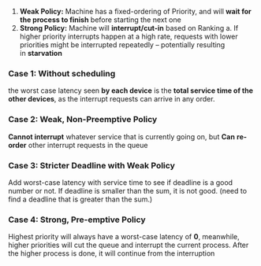 1. **Weak Policy:** Machine has a fixed-ordering of Priority, and will **wait for the process to finish** before starting the next one
2. **Strong Policy:** Machine will **interrupt/cut-in** based on Ranking
	a. If higher priority interrupts happen at a high rate, requests with lower priorities might be interrupted repeatedly – potentially resulting in **starvation** 

### Case 1: Without scheduling
the worst case latency seen **by each device** is the **total service time of the other devices**, as the interrupt requests can arrive in any order.

### Case 2: Weak, Non-Preemptive Policy
**Cannot interrupt** whatever service that is currently going on, but **Can** **re-order** other interrupt requests in the queue

### Case 3: Stricter Deadline with Weak Policy
Add worst-case latency with service time to see if deadline is a good number or not. If deadline is smaller than the sum, it is not good. (need to find a deadline that is greater than the sum.)

### Case 4: Strong, Pre-emptive Policy
Highest priority will always have a worst-case latency of **0**, meanwhile, higher priorities will cut the queue and interrupt the current process. After the higher process is done, it will continue from the interruption

